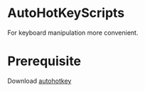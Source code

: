 # AutoHotKeyScripts
For keyboard manipulation more convenient.

# Prerequisite
Download [autohotkey](https://www.autohotkey.com/ "autohotkey")
